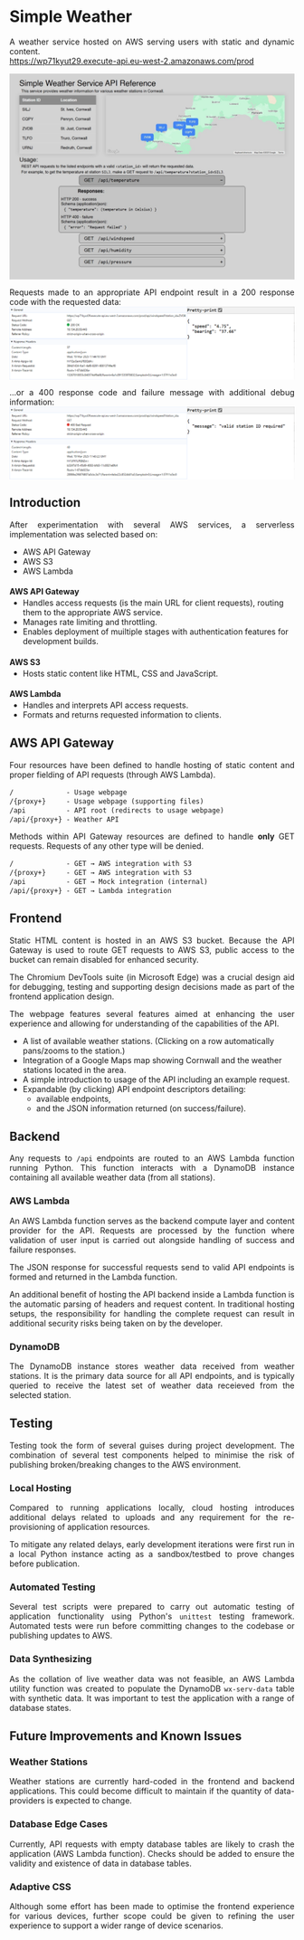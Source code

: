 <style>
  p:has(+ ul), h4:has(+ ul) {
    margin-bottom: 0.2em;
  }

  h4 + ul {
    margin-top: 0.2em;
  }

  p {
    text-align: justify
  }

  img {
      display: block;
      margin: auto;
  }
</style>

# Simple Weather
A weather service hosted on AWS serving users with static and dynamic content.<br>
https://wp71kyut29.execute-api.eu-west-2.amazonaws.com/prod

<p><img src="Usage.jpeg"/></p>

Requests made to an appropriate API endpoint result in a 200 response code with the requested data:
<img src="200_windspeed_result.png"/>

...or a 400 response code and failure message with additional debug information:
<img src="400_windspeed_result.png"/>

<div style="page-break-after: always;"></div>

## Introduction
After experimentation with several AWS services, a serverless implementation was selected based on:
- AWS API Gateway
- AWS S3
- AWS Lambda

#### AWS API Gateway
- Handles access requests (is the main URL for client requests), routing them to the appropriate AWS service.
- Manages rate limiting and throttling.
- Enables deployment of muiltiple stages with authentication features for development builds.

#### AWS S3
- Hosts static content like HTML, CSS and JavaScript.

#### AWS Lambda
- Handles and interprets API access requests.
- Formats and returns requested information to clients.


## AWS API Gateway
Four resources have been defined to handle hosting of static content and proper fielding of API requests (through AWS Lambda).

~~~
/             - Usage webpage
/{proxy+}     - Usage webpage (supporting files)
/api          - API root (redirects to usage webpage)
/api/{proxy+} - Weather API
~~~

Methods within API Gateway resources are defined to handle **only** GET requests. Requests of any other type will be denied.

~~~
/             - GET → AWS integration with S3
/{proxy+}     - GET → AWS integration with S3
/api          - GET → Mock integration (internal)
/api/{proxy+} - GET → Lambda integration
~~~

<div style="page-break-after: always;"></div>

## Frontend
Static HTML content is hosted in an AWS S3 bucket. Because the API Gateway is used to route GET requests to AWS S3, public access to the bucket can remain disabled for enhanced security.

The Chromium DevTools suite (in Microsoft Edge) was a crucial design aid for debugging, testing and supporting design decisions made as part of the frontend application design.

The webpage features several features aimed at enhancing the user experience and allowing for understanding of the capabilities of the API.

- A list of available weather stations. (Clicking on a row automatically pans/zooms to the station.)
- Integration of a Google Maps map showing Cornwall and the weather stations located in the area.
- A simple introduction to usage of the API including an example request.
- Expandable (by clicking) API endpoint descriptors detailing:
  - available endpoints,
  - and the JSON information returned (on success/failure).

## Backend
Any requests to `/api` endpoints are routed to an AWS Lambda function running Python. This function interacts with a DynamoDB instance containing all available weather data (from all stations).

### AWS Lambda
An AWS Lambda function serves as the backend compute layer and content provider for the API. Requests are processed by the function where validation of user input is carried out alongside handling of success and failure responses.

The JSON response for successful requests send to valid API endpoints is formed and returned in the Lambda function.

An additional benefit of hosting the API backend inside a Lambda function is the automatic parsing of headers and request content. In traditional hosting setups, the responsibility for handling the complete request can result in additional security risks being taken on by the developer.

### DynamoDB
The DynamoDB instance stores weather data received from weather stations. It is the primary data source for all API endpoints, and is typically queried to receive the latest set of weather data receieved from the selected station.

<div style="page-break-after: always;"></div>

## Testing
Testing took the form of several guises during project development. The combination of several test components helped to minimise the risk of publishing broken/breaking changes to the AWS environment.

### Local Hosting
Compared to running applications locally, cloud hosting introduces additional delays related to uploads and any requirement for the re-provisioning of application resources.

To mitigate any related delays, early development iterations were first run in a local Python instance acting as a sandbox/testbed to prove changes before publication.

### Automated Testing
Several test scripts were prepared to carry out automatic testing of application functionality using Python's `unittest` testing framework. Automated tests were run before committing changes to the codebase or publishing updates to AWS.

### Data Synthesizing
As the collation of live weather data was not feasible, an AWS Lambda utility function was created to populate the DynamoDB `wx-serv-data` table with synthetic data. It was important to test the application with a range of database states.

## Future Improvements and Known Issues

### Weather Stations
Weather stations are currently hard-coded in the frontend and backend applications. This could become difficult to maintain if the quantity of data-providers is expected to change.

### Database Edge Cases
Currently, API requests with empty database tables are likely to crash the application (AWS Lambda function). Checks should be added to ensure the validity and existence of data in database tables.

### Adaptive CSS
Although some effort has been made to optimise the frontend experience for various devices, further scope could be given to refining the user experience to support a wider range of device scenarios.